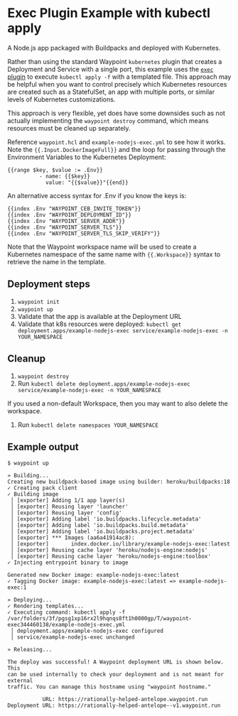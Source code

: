 # Exec Plugin Example with kubectl apply

A Node.js app packaged with Buildpacks and deployed with Kubernetes.

Rather than using the standard Waypoint `kubernetes` plugin that creates a
Deployment and Service with a single port, this example uses the [`exec`
plugin](https://www.waypointproject.io/plugins/exec#examples) to execute
`kubectl apply -f` with a templated file. This approach may be helpful when you
want to control precisely which Kubernetes resources are created such as a
StatefulSet, an app with multiple ports, or similar levels of Kubernetes
customizations.

This approach is very flexible, yet does have some downsides such as not
actually implementing the `waypoint destroy` command, which means resources must
be cleaned up separately. 

Reference `waypoint.hcl` and `example-nodejs-exec.yml` to see how it works. Note
the `{{.Input.DockerImageFull}}` and the loop for passing through the
Environment Variables to the Kubernetes Deployment:

```
{{range $key, $value := .Env}}
          - name: {{$key}}
            value: "{{$value}}"{{end}}
```

An alternative access syntax for .Env if you know the keys is:
```
{{index .Env "WAYPOINT_CEB_INVITE_TOKEN"}}
{{index .Env "WAYPOINT_DEPLOYMENT_ID"}}
{{index .Env "WAYPOINT_SERVER_ADDR"}}
{{index .Env "WAYPOINT_SERVER_TLS"}}
{{index .Env "WAYPOINT_SERVER_TLS_SKIP_VERIFY"}}
```

Note that the Waypoint workspace name will be used to create a Kubernetes
namespace of the same name with `{{.Workspace}}` syntax to retrieve the 
name in the template.

## Deployment steps
1. `waypoint init`
1. `waypoint up`
1. Validate that the app is available at the Deployment URL
1. Validate that k8s resources were deployed: `kubectl get deployment.apps/example-nodejs-exec service/example-nodejs-exec -n YOUR_NAMESPACE`

## Cleanup
1. `waypoint destroy`
1. Run `kubectl delete deployment.apps/example-nodejs-exec service/example-nodejs-exec -n YOUR_NAMESPACE`

If you used a non-default Workspace, then you may want to also delete the
workspace.
1. Run `kubectl delete namespaces YOUR_NAMESPACE`

## Example output
```
$ waypoint up

» Building...
Creating new buildpack-based image using builder: heroku/buildpacks:18
✓ Creating pack client
✓ Building image
 │ [exporter] Adding 1/1 app layer(s)
 │ [exporter] Reusing layer 'launcher'
 │ [exporter] Reusing layer 'config'
 │ [exporter] Adding label 'io.buildpacks.lifecycle.metadata'
 │ [exporter] Adding label 'io.buildpacks.build.metadata'
 │ [exporter] Adding label 'io.buildpacks.project.metadata'
 │ [exporter] *** Images (aa6a41914ac8):
 │ [exporter]       index.docker.io/library/example-nodejs-exec:latest
 │ [exporter] Reusing cache layer 'heroku/nodejs-engine:nodejs'
 │ [exporter] Reusing cache layer 'heroku/nodejs-engine:toolbox'
✓ Injecting entrypoint binary to image

Generated new Docker image: example-nodejs-exec:latest
✓ Tagging Docker image: example-nodejs-exec:latest => example-nodejs-exec:1

» Deploying...
✓ Rendering templates...
✓ Executing command: kubectl apply -f /var/folders/3f/pgsg1xp16rx2l9hqnqs8ft1h0000gp/T/waypoint-exec344460138/example-nodejs-exec.yml
 │ deployment.apps/example-nodejs-exec configured
 │ service/example-nodejs-exec unchanged

» Releasing...

The deploy was successful! A Waypoint deployment URL is shown below. This
can be used internally to check your deployment and is not meant for external
traffic. You can manage this hostname using "waypoint hostname."

           URL: https://rationally-helped-antelope.waypoint.run
Deployment URL: https://rationally-helped-antelope--v1.waypoint.run
```

